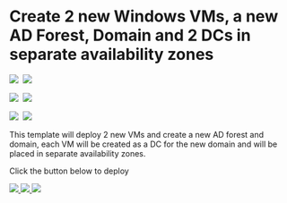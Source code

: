 # Create 2 new Windows VMs, a new AD Forest, Domain and 2 DCs in separate availability zones

<IMG SRC="https://azbotstorage.blob.core.windows.net/badges/active-directory-new-domain-ha-2-dc-zones/PublicLastTestDate.svg" />&nbsp;
<IMG SRC="https://azbotstorage.blob.core.windows.net/badges/active-directory-new-domain-ha-2-dc-zones/PublicDeployment.svg" />&nbsp;

<IMG SRC="https://azbotstorage.blob.core.windows.net/badges/active-directory-new-domain-ha-2-dc-zones/FairfaxLastTestDate.svg" />&nbsp;
<IMG SRC="https://azbotstorage.blob.core.windows.net/badges/active-directory-new-domain-ha-2-dc-zones/FairfaxDeployment.svg" />&nbsp;

<IMG SRC="https://azbotstorage.blob.core.windows.net/badges/active-directory-new-domain-ha-2-dc-zones/BestPracticeResult.svg" />&nbsp;
<IMG SRC="https://azbotstorage.blob.core.windows.net/badges/active-directory-new-domain-ha-2-dc-zones/CredScanResult.svg" />&nbsp;

This template will deploy 2 new VMs and create a new  AD forest and domain, each VM will be created as a DC for the new domain and will be placed in separate availability zones.

Click the button below to deploy

<a href="https://portal.azure.com/#create/Microsoft.Template/uri/https%3A%2F%2Fraw.githubusercontent.com%2FAzure%2Fazure-quickstart-templates%2Fmaster%2Factive-directory-new-domain-ha-2-dc-zones%2Fazuredeploy.json" target="_blank">
    <img src="http://azuredeploy.net/deploybutton.png"/>
</a>
<a href="https://portal.azure.us/#create/Microsoft.Template/uri/https%3A%2F%2Fraw.githubusercontent.com%2FAzure%2Fazure-quickstart-templates%2Fmaster%2Factive-directory-new-domain-ha-2-dc-zones%2Fazuredeploy.json" target="_blank">
    <img src="http://azuredeploy.net/AzureGov.png"/>
</a>
<a href="http://armviz.io/#/?load=https%3A%2F%2Fraw.githubusercontent.com%2FAzure%2Fazure-quickstart-templates%2Fmaster%2Factive-directory-new-domain-ha-2-dc-zones%2Fazuredeploy.json" target="_blank">
    <img src="http://armviz.io/visualizebutton.png"/>
</a>
